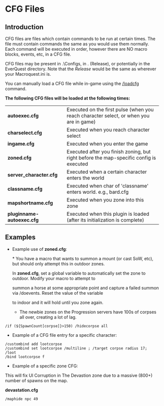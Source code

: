 # CFG Files

## Introduction

CFG files are files which contain commands to be run at certain times. The file must contain commands the same as you would use them normally. Each command will be executed in order, however there are NO macro blocks, events, etc, in a CFG file.

CFG files may be present in .\Configs, in . (Release), or potentially in the EverQuest directory. Note that the _Release_ would be the same as wherever your Macroquest.ini is.

You can manually load a CFG file while in-game using the [/loadcfg](../../reference/commands/loadcfg.md) command.

**The following CFG files will be loaded at the following times:**

|                                   |                                                                                        |
| --------------------------------- | -------------------------------------------------------------------------------------- |
| **autoexec.cfg**                  | Executed on the first pulse (when you reach character select, or when you are in game) |
| **charselect.cfg**                | Executed when you reach character select                                               |
| **ingame.cfg**                    | Executed when you enter the game                                                       |
| **zoned.cfg**                     | Executed after you finish zoning, but right before the map-specific config is executed |
| **server\_character.cfg**         | Executed when a certain character enters the world                                     |
| **classname.cfg**                 | Executed when char of 'classname' enters world. e.g., bard.cfg                         |
| **mapshortname.cfg**              | Executed when you zone into this zone                                                  |
| **pluginname-autoexec.cfg**       | Executed when this plugin is loaded (after its initialization is complete)             |

## Examples

*   Example use of **zoned.cfg**:

    \* You have a macro that wants to summon a mount (or cast SoW, etc), but should only attempt this in outdoor zones.

    In **zoned.cfg**, set a global variable to automatically set the zone to outdoor. Modify your macro to attempt to

    summon a horse at some appropriate point and capture a failed summon via /doevents. Reset the value of the variable

    to indoor and it will hold until you zone again.

    * The newbie zones on the Progression servers have 100s of corpses all over, creating a lot of lag.

```
/if (${SpawnCount[corpse]}>150) /hidecorpse all
```

* Example of a CFG file entry for a specific character:

```
/custombind add lootcorpse
/custombind set lootcorpse /multiline ; /target corpse radius 17; /loot
/bind lootcorpse f
```

* Example of a specific zone CFG:

This will fix UI Corruption in The Devastion zone due to a massive (800+) number of spawns on the map.

**devastation.cfg**

```
/maphide npc 49
```
